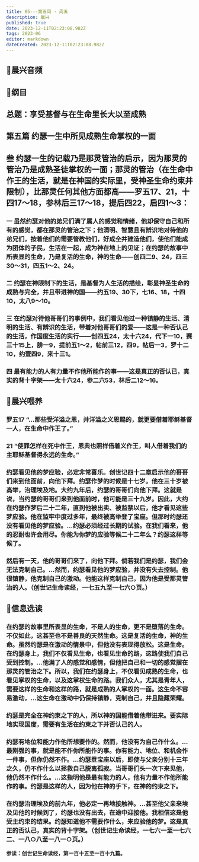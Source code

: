 ```yaml
---
title: 05---第五周 · 周五
description: 晨兴
published: true
date: 2023-12-11T02:23:08.982Z
tags: 2023-06
editor: markdown
dateCreated: 2023-12-11T02:23:08.982Z
---
```


## 🎵晨兴音频

## 📖纲目

## 总题：享受基督与在生命里长大以至成熟

## 第五篇   约瑟一生中所见成熟生命掌权的一面

## 叁   约瑟一生的记载乃是那灵管治的启示，因为那灵的管治乃是成熟圣徒掌权的一面；那灵的管治（在生命中作王的生活，就是在神国的实际里，受神圣生命约束并限制），比那灵任何其他方面都高——罗五17、21，十四17～18，参林后三17～18，提后四22，启四1～3：

### 一   虽然约瑟对他的弟兄们满了属人的感觉和情绪，他却保守自己和所有的感觉，都在那灵的管治之下；他清明、智慧且有辨识地对待他的弟兄们，按着他们的需要管教他们，好成全并建造他们，使他们能成为团体的子民，生活在一起，成为神在地上的见证；在约瑟的故事中所表显的生命，乃是复活的生命，神的生命——创四二9、24，四三30～31，四五1～2、24。

### 二   约瑟在神限制下的生活，是基督为人生活的描绘，彰显神圣生命的成熟与完全，并且带进神的国——约五19、30下，七16、18，十四10，太八9～10。

### 三   在约瑟对待他哥哥们的事例中，我们看见他过一种镇静的生活、清明的生活、有辨识的生活，带着对他哥哥们的爱——这是一种否认己的生活，作国度生活的实行——创四五24，太十六24，代下一10，赛三十15上，腓一9，提前五1～2，帖前三12，四9，帖后一3，罗十二10，约壹四9，来十三1。

### 四   最有能力的人有力量不作他所能作的事——这是真正的否认已，真实的背十字架——太十六24，参二六53，林后二12～16。

## 📖晨兴喂养

### 罗五17   “…那些受洋溢之恩，并洋溢之义恩赐的，就更要借着耶稣基督一人，在生命中作王了。”

### 21   “使罪怎样在死中作王，恩典也照样借着义作王，叫人借着我们的主耶稣基督得永远的生命。”

### 约瑟看见他的梦应验，必定非常喜乐。创世记四十二章启示他的哥哥们来到他面前，向他下拜。约瑟作梦的时候是十七岁。他在三十岁被高举，治理埃及地。大约九年后，约瑟的哥哥们向他下拜。这就是说，当约瑟的哥哥们来到他面前时，他可能是三十九岁。因此，大约在约瑟作梦后二十二年，直到他被出卖、被监禁以后，他才看见这些梦应验。他在监牢中度过多年，最终被高举登了宝座。但那时约瑟还没有看见他的梦应验。…约瑟必须经过长期的试验。在我们看来，他的忍耐也许会用尽。你能为你梦的应验等候二十二年么？约瑟这样等候了。

### 然后有一天，他的哥哥们来了，向他下拜。倘若我们是约瑟，我们会无法克制自己。…然而，约瑟看见他的梦应验，并没有失去控制。他很镇静，他克制自己的激动。他能这样克制自己，因为他是受那灵管治的人。（创世记生命读经，一七五九至一七六○页。）

## 📖信息选读

### 在约瑟的故事里所表显的生命，不是人的生命，更不是堕落的生命。不仅如此，这甚至也不是善良的天然生命。这是复活的生命，神的生命。虽然约瑟是在激动的情景中，但他没有表现得放松。这是生命。在约瑟身上，我们不仅看见生命，也看见生命的路，这路使我们自己受到控制。…他满了人的感觉和感情，但他把自己和一切的感觉摆在那灵的管治之下。所以，我们在约瑟身上，不仅看见成熟的生命，也看见掌权的生命，以及这掌权生命的路。我们众人，尤其是青年人，需要这样的生命和这样的路，就是成熟的人掌权的一面。这生命不容易激动，…这生命在激动中仍保持镇静，克制自己，并且隐藏荣耀。

### 约瑟是完全在神约束之下的人，所以神的国能借着他带进来。要实际地实现国度，需要有生活在约束之下并否认己的人。

### 约瑟有地位和能力作他所想要作的。然而，他没有为自己作什么。…最刚强的事，就是能不作你所能作的事。你有能力、地位、和机会作一件事，但你仍然不作。…约瑟登宝座以后，即使与父亲分别十三年之久，仍不作什么以拯救自己脱离孤寂。当哥哥们头一次下来见他，他仍然不作什么。…这指明他是最有能力的人，他有力量不作他所能作的事。约瑟是这样的人，因为他在神的手下，在神的约束之下。

### 在约瑟治理埃及的前九年，他必定一再地接触神。…甚至他父亲来埃及见他的时候到了，约瑟也没有出去，在途中迎接他。我相信这是他受主约束的结果。约瑟知道他不需要作什么，来应验他的梦。这是真正的否认己，真实的背十字架。（创世记生命读经，一七六一至一七六二、一八○八至一八一○页。）

**参读：创世记生命读经，第一百十五至一百十九篇。**
<!-- Google tag (gtag.js) -->
<script async src="https://www.googletagmanager.com/gtag/js?id=G-1P8709Z16T"></script>
<script>
  window.dataLayer = window.dataLayer || [];
  function gtag(){dataLayer.push(arguments);}
  gtag('js', new Date());

  gtag('config', 'G-1P8709Z16T');
</script>